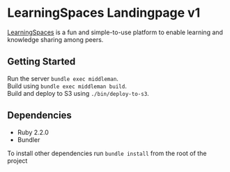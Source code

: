 # LearningSpaces Landingpage v1

[LearningSpaces](https://learningspaces.io) is a fun and simple-to-use platform to enable learning and knowledge sharing among peers.
  
## Getting Started

Run the server `bundle exec middleman`.  
Build using `bundle exec middleman build`.  
Build and deploy to S3 using `./bin/deploy-to-s3`.

## Dependencies

- Ruby 2.2.0
- Bundler

To install other dependencies run `bundle install` from the root of the project
